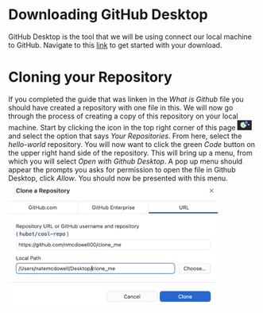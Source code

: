 # Downloading GitHub Desktop 
GitHub Desktop is the tool that we will be using connect our local machine to GitHub. Navigate to this [link](https://desktop.github.com/) to get started with your download.
# Cloning your Repository
If you completed the guide that was linken in the *What is Github* file you should have created a repository with one file in this. We will now go through the process of creating a copy of this repository on your local machine. Start by clicking the icon in the top right corner of this page <img src = "/images/icon.png" height = "20"> and select the option that says *Your Repositories*. From here, select the *hello-world* repository. You will now want to click the green *Code* button on the upper right hand side of the repository. This will bring up a menu, from which you will select *Open with Github Desktop*. A pop up menu should appear the prompts you asks for permission to open the file in Github Desktop, click *Allow*. You should now be presented with this menu. <img src = "/images/local_path.png" height = 250 float = "left"> 
